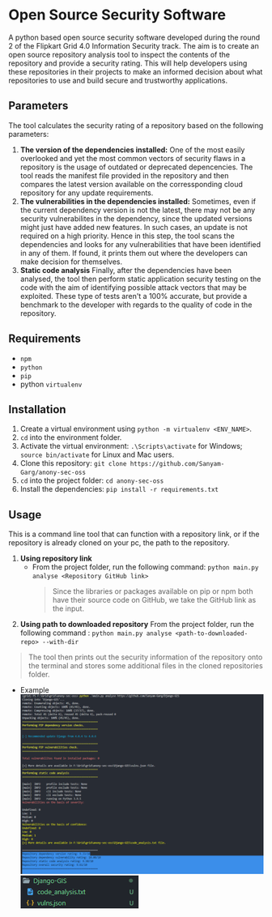 # Open Source Security Software
A python based open source security software developed during the round 2 of the Flipkart Grid 4.0 Information Security track. The aim is to create an open source repository analysis tool to inspect the contents of the repository and provide a security rating. This will help developers using these repositories in their projects to make an informed decision about what repositories to use and build secure and trustworthy applications.

## Parameters
The tool calculates the security rating of a repository based on the following parameters:

1. **The version of the dependencies installed:**
One of the most easily overlooked and yet the most common vectors of security flaws in a repository is the usage of outdated or deprecated depencencies. The tool reads the manifest file provided in the repository and then compares the latest version available on the corressponding cloud repository for any update requirements.<br>
2. **The vulnerabilities in the dependencies installed:**
Sometimes, even if the current dependency version is not the latest, there may not be any security vulnerabilites in the dependency, since the updated versions might just have added new features. In such cases, an update is not required on a high priority. Hence in this step, the tool scans the dependencies and looks for any vulnerabilities that have been identified in any of them. If found, it prints them out where the developers can make decision for themselves.<br>
3. **Static code analysis**
Finally, after the dependencies have been analysed, the tool then perform static application security testing on the code with the aim of identifying possible attack vectors that may be exploited. These type of tests aren't a 100% accurate, but provide a benchmark to the developer with regards to the quality of code in the repository.

## Requirements
* `npm`
* `python`
* `pip`
* python `virtualenv`

## Installation
1. Create a virtual environment using `python -m virtualenv <ENV_NAME>`. 
2. `cd` into the environment folder.
3. Activate the virtual environment: `.\Scripts\activate` for Windows; `source bin/activate` for Linux and Mac users.
4. Clone this repository: `git clone https://github.com/Sanyam-Garg/anony-sec-oss`
5. `cd` into the project folder: `cd anony-sec-oss`
6. Install the dependencies: `pip install -r requirements.txt`

## Usage
This is a command line tool that can function with a repository link, or if the repository is already cloned on your pc, the path to the repository.
1. **Using repository link**
    * From the project folder, run the following command: `python main.py analyse <Repository GitHub link>`
        > Since the libraries or packages available on pip or npm both have their source code on GitHub, we take the GitHub link as the input.
2. **Using path to downloaded repository**
From the project folder, run the following command : `python main.py analyse <path-to-downloaded-repo> --with-dir`
>The tool then prints out the security information of the repository onto the terminal and stores some additional files in the cloned repositories folder.
* Example <br>
     ![1](https://github.com/Sanyam-Garg/anony-sec-oss/blob/master/images/ex.png) <br>
     ![2](https://github.com/Sanyam-Garg/anony-sec-oss/blob/master/images/ex1.png)